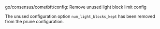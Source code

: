 go/consensus/cometbft/config: Remove unused light block limit config

The unused configuration option `num_light_blocks_kept` has been removed
from the prune configuration.
